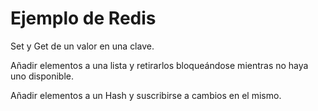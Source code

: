 # Ejemplo de Redis

Set y Get de un valor en una clave.

Añadir elementos a una lista y retirarlos bloqueándose mientras no haya uno disponible.

Añadir elementos a un Hash y suscribirse a cambios en el mismo.
